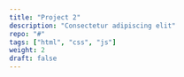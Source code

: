 ```yaml
---
title: "Project 2"
description: "Consectetur adipiscing elit"
repo: "#"
tags: ["html", "css", "js"]
weight: 2
draft: false
---
```

